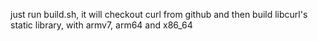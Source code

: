 
just run build.sh, it will checkout curl from github and then build libcurl's static library, with armv7, arm64 and x86_64
